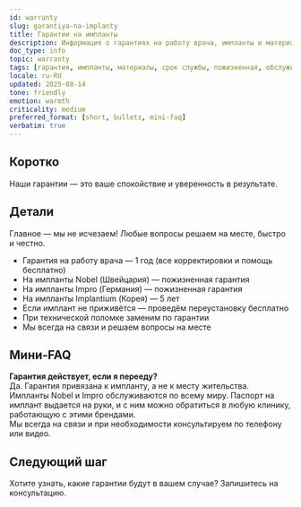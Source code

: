 ```yaml
---
id: warranty
slug: garantiya-na-implanty
title: Гарантии на импланты
description: Информация о гарантиях на работу врача, импланты и материалы
doc_type: info
topic: warranty
tags: [гарантия, импланты, материалы, срок службы, пожизненная, обслуживание]
locale: ru-RU
updated: 2025-08-14
tone: friendly
emotion: warmth
criticality: medium
preferred_format: [short, bullets, mini-faq]
verbatim: true
---
```


## Коротко
Наши гарантии — это ваше спокойствие и уверенность в результате.

## Детали

Главное — мы не исчезаем! Любые вопросы решаем на месте, быстро и честно.

- Гарантия на работу врача — 1 год (все корректировки и помощь бесплатно)  
- На импланты Nobel (Швейцария) — пожизненная гарантия  
- На импланты Impro (Германия) — пожизненная гарантия  
- На импланты Implantium (Корея) — 5 лет  
- Если имплант не приживётся — проведём переустановку бесплатно  
- При технической поломке заменим по гарантии  
- Мы всегда на связи и решаем вопросы на месте  

## Мини-FAQ
**Гарантия действует, если я перееду?**  
Да. Гарантия привязана к импланту, а не к месту жительства.  
Импланты Nobel и Impro обслуживаются по всему миру. Паспорт на имплант выдается на руки, и с ним можно обратиться в любую клинику, работающую с этими брендами.  
Мы всегда на связи и при необходимости консультируем по телефону или видео.

## Следующий шаг
Хотите узнать, какие гарантии будут в вашем случае? Запишитесь на консультацию.
